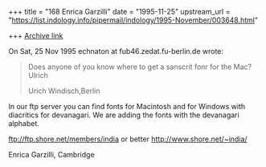 +++
title = "168 Enrica Garzilli"
date = "1995-11-25"
upstream_url = "https://list.indology.info/pipermail/indology/1995-November/003648.html"

+++
[Archive link](https://list.indology.info/pipermail/indology/1995-November/003648.html)

On Sat, 25 Nov 1995 echnaton at fub46.zedat.fu-berlin.de wrote:

> Does anyone of you know where to get a sanscrit fonr for the Mac?
> Ulrich
>  
> Urich Windisch,Berlin
> 
In our ftp server you can find fonts for Macintosh and for Windows 
with diacritics for devanagari.
We are adding the fonts with the devanagari alphabet.

ftp://ftp.shore.net/members/india
or better
http://www.shore.net/~india/ 


Enrica Garzilli, Cambridge








